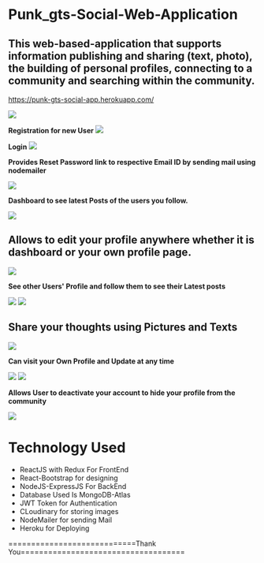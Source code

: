 # Punk_gts-Social-Web-Application

## This web-based-application that supports information publishing and sharing (text, photo), the building of personal profiles, connecting to a community and searching within the community.

https://punk-gts-social-app.herokuapp.com/

<img src="images/Landing.PNG"  />

**Registration for new User**
<img src="images/Register.PNG">

**Login**
<img src="images/LoginMobile.PNG"  />

**Provides Reset Password link to respective Email ID by sending mail using nodemailer**

<img src="images/forgotPassword.PNG"  />
  
**Dashboard to see latest Posts of the users you follow.**

<img src="images/HomePage.PNG"  />

## Allows to edit your profile anywhere whether it is dashboard or your own profile page.

<img src="images/EditPost.PNG">

**See other Users' Profile and follow them to see their Latest posts**

<img src="images/addFriends.PNG"  />

<img src="images/FindFriends.PNG">

## Share your thoughts using Pictures and Texts

<img src="images/NewPost.PNG"  />

**Can visit your Own Profile and Update at any time**

 <img src="images/Profile.PNG"  />
 
 <img src="images/editProfile.PNG"  />
 
 **Allows User to deactivate your account to hide your profile from the community**

<img src="images/DeactivateAccount.PNG">

# Technology Used

- ReactJS with Redux For FrontEnd
- React-Bootstrap for designing
- NodeJS-ExpressJS For BackEnd
- Database Used Is MongoDB-Atlas
- JWT Token for Authentication
- CLoudinary for storing images
- NodeMailer for sending Mail
- Heroku for Deploying

============================Thank You====================================

